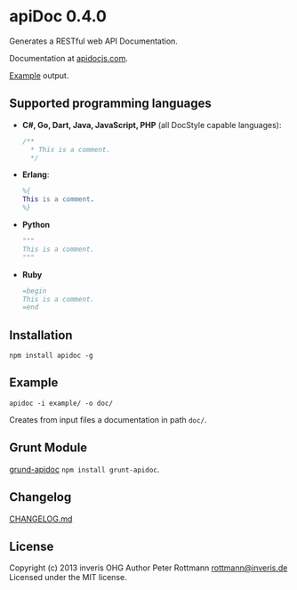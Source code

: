 # apiDoc 0.4.0

Generates a RESTful web API Documentation.

Documentation at [apidocjs.com](http://apidocjs.com).

[Example](http://apidocjs.com/example/) output.

## Supported programming languages

 * **C#, Go, Dart, Java, JavaScript, PHP** (all DocStyle capable languages):

   ```javascript
   /**
     * This is a comment.
     */
   ```

 * **Erlang**:

   ```erlang
   %{
   This is a comment.
   %}
   ```

 * **Python**

   ```python
   """
   This is a comment.
   """
   ```

 * **Ruby**

   ```ruby
   =begin
   This is a comment.
   =end
   ```

## Installation

`npm install apidoc -g`


## Example

`apidoc -i example/ -o doc/`

Creates from input files a documentation in path `doc/`.


## Grunt Module

[grund-apidoc](https://github.com/apidoc/grunt-apidoc) `npm install grunt-apidoc`.


## Changelog

[CHANGELOG.md](https://github.com/apidoc/apidoc/blob/master/CHANGELOG.md)


## License

Copyright (c) 2013 inveris OHG
Author Peter Rottmann <rottmann@inveris.de>
Licensed under the MIT license.

